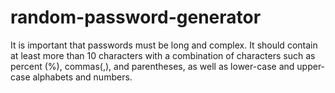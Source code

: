 # random-password-generator
It is important that passwords must be long and complex. It should contain at least more than 10 characters with a combination of characters such as percent (%), commas(,), and parentheses, as well as lower-case and upper-case alphabets and numbers. 
